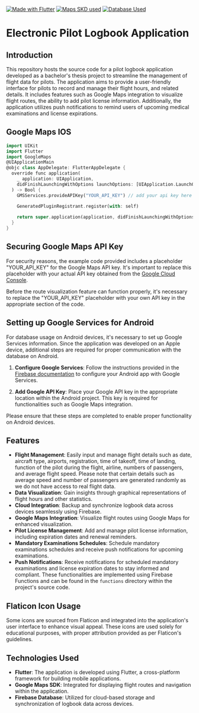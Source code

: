 [![Made with Flutter](https://img.shields.io/badge/Made%20with-Flutter-57b9d3.svg?style=flat&logo=Flutter)]((https://flutter.dev/))
[![Maps SKD used](https://img.shields.io/badge/Maps%20SDK-GoogleMaps-4285F4.svg?style=flat&logo=GoogleMaps)](https://developers.google.com/maps)
[![Database Used](https://img.shields.io/badge/Dataabse%20-Firebase-4285F4.svg?style=flat&logo=Firebase&label=%20Database&color=FFA000)](https://developers.google.com/maps)




# Electronic Pilot Logbook Application

## Introduction
This repository hosts the source code for a pilot logbook application developed as a bachelor's thesis project to streamline the management of flight data for pilots. The application aims to provide a user-friendly interface for pilots to record and manage their flight hours, and related details. It includes features such as Google Maps integration to visualize flight routes, the ability to add pilot license information. Additionally, the application utilizes push notifications to remind users of upcoming medical examinations and license expirations.
## Google Maps IOS
``` dart
import UIKit
import Flutter
import GoogleMaps 
@UIApplicationMain
@objc class AppDelegate: FlutterAppDelegate {
  override func application(
    _ application: UIApplication,
    didFinishLaunchingWithOptions launchOptions: [UIApplication.LaunchOptionsKey: Any]?
  ) -> Bool {
    GMSServices.provideAPIKey("YOUR_API_KEY") // add your api key here from google cloud console - https://console.cloud.google.com/

    GeneratedPluginRegistrant.register(with: self)
    
    return super.application(application, didFinishLaunchingWithOptions: launchOptions)
  }
}
```

## Securing Google Maps API Key
For security reasons, the example code provided includes a placeholder "YOUR_API_KEY" for the Google Maps API key. It's important to replace this placeholder with your actual API key obtained from the [Google Cloud Console](https://console.cloud.google.com/).

Before the route visualization feature can function properly, it's necessary to replace the "YOUR_API_KEY" placeholder with your own API key in the appropriate section of the code.

## Setting up Google Services for Android
For database usage on Android devices, it's necessary to set up Google Services information. Since the application was developed on an Apple device, additional steps are required for proper communication with the database on Android.

1. **Configure Google Services**: Follow the instructions provided in the [Firebase documentation](https://firebase.google.com/docs/flutter/setup?platform=android#configure_an_android_app) to configure your Android app with Google Services.

2. **Add Google API Key**: Place your Google API key in the appropriate location within the Android project. This key is required for functionalities such as Google Maps integration.

Please ensure that these steps are completed to enable proper functionality on Android devices.


## Features
- **Flight Management**: Easily input and manage flight details such as date, aircraft type, airports, registration, time of takeoff, time of landing, function of the pilot during the flight, airline, numbers of passengers, and average flight speed. Please note that certain details such as average speed and number of passengers are generated randomly as we do not have access to real flight data.
- **Data Visualization**: Gain insights through graphical representations of flight hours and other statistics.
- **Cloud Integration**: Backup and synchronize logbook data across devices seamlessly using Firebase.
- **Google Maps Integration**: Visualize flight routes using Google Maps for enhanced visualization.
- **Pilot License Management**: Add and manage pilot license information, including expiration dates and renewal reminders.
- **Mandatory Examinations Schedules**: Schedule mandatory examinations schedules and receive push notifications for upcoming examinations.
- **Push Notifications**: Receive notifications for scheduled mandatory examinations and license expiration dates to stay informed and compliant. These functionalities are implemented using Firebase Functions and can be found in the `functions` directory within the project's source code.


## Flaticon Icon Usage
Some icons are sourced from Flaticon and integrated into the application's user interface to enhance visual appeal. These icons are used solely for educational purposes, with proper attribution provided as per Flaticon's guidelines.

## Technologies Used
- **Flutter**: The application is developed using Flutter, a cross-platform framework for building mobile applications.
- **Google Maps SDK**: Integrated for displaying flight routes and navigation within the application.
- **Firebase Database**: Utilized for cloud-based storage and synchronization of logbook data across devices.
